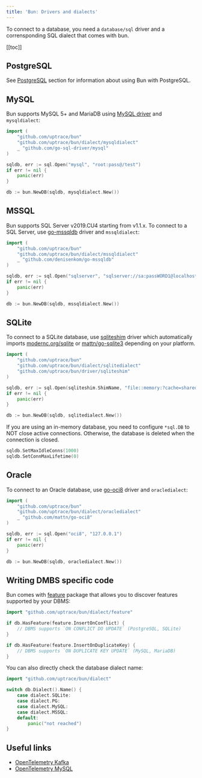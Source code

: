 ```yaml
---
title: 'Bun: Drivers and dialects'
---
```


<CoverImage title="Drivers and dialects" />

To connect to a database, you need a `database/sql` driver and a corrensponding SQL dialect that comes with bun.

[[toc]]

## PostgreSQL

See [PostgreSQL](/postgres/) section for information about using Bun with PostgreSQL.

## MySQL

Bun supports MySQL 5+ and MariaDB using [MySQL driver](https://github.com/go-sql-driver/mysql) and `mysqldialect`:

```go
import (
	"github.com/uptrace/bun"
	"github.com/uptrace/bun/dialect/mysqldialect"
    _ "github.com/go-sql-driver/mysql"
)

sqldb, err := sql.Open("mysql", "root:pass@/test")
if err != nil {
	panic(err)
}

db := bun.NewDB(sqldb, mysqldialect.New())
```

## MSSQL

Bun supports SQL Server v2019.CU4 starting from v1.1.x. To connect to a SQL Server, use [go-mssqldb](https://github.com/denisenkom/go-mssqldb) driver and `mssqldialect`:

```go
import (
	"github.com/uptrace/bun"
	"github.com/uptrace/bun/dialect/mssqldialect"
	_ "github.com/denisenkom/go-mssqldb"
)

sqldb, err := sql.Open("sqlserver", "sqlserver://sa:passWORD1@localhost:1433?database=test")
if err != nil {
	panic(err)
}

db := bun.NewDB(sqldb, mssqldialect.New())
```

## SQLite

To connect to a SQLite database, use [sqliteshim](https://github.com/uptrace/bun/tree/master/driver/sqliteshim) driver which automatically imports [modernc.org/sqlite](https://modernc.org/sqlite/) or [mattn/go-sqlite3](https://github.com/mattn/go-sqlite3) depending on your platform.

```go
import (
	"github.com/uptrace/bun"
	"github.com/uptrace/bun/dialect/sqlitedialect"
    "github.com/uptrace/bun/driver/sqliteshim"
)

sqldb, err := sql.Open(sqliteshim.ShimName, "file::memory:?cache=shared")
if err != nil {
	panic(err)
}

db := bun.NewDB(sqldb, sqlitedialect.New())
```

If you are using an in-memory database, you need to configure `*sql.DB` to NOT close active connections. Otherwise, the database is deleted when the connection is closed.

```go
sqldb.SetMaxIdleConns(1000)
sqldb.SetConnMaxLifetime(0)
```

## Oracle

To connect to an Oracle database, use [go-oci8](https://github.com/mattn/go-oci8) driver and `oracledialect`:

```go
import (
	"github.com/uptrace/bun"
	"github.com/uptrace/bun/dialect/oracledialect"
	_ "github.com/mattn/go-oci8"
)

sqldb, err := sql.Open("oci8", "127.0.0.1")
if err != nil {
	panic(err)
}

db := bun.NewDB(sqldb, oracledialect.New())
```

## Writing DMBS specific code

Bun comes with [feature](https://pkg.go.dev/github.com/uptrace/bun/dialect/feature) package that allows you to discover features supported by your DBMS:

```go
import "github.com/uptrace/bun/dialect/feature"

if db.HasFeature(feature.InsertOnConflict) {
    // DBMS supports `ON CONFLICT DO UPDATE` (PostgreSQL, SQLite)
}

if db.HasFeature(feature.InsertOnDuplicateKey) {
    // DBMS supports `ON DUPLICATE KEY UPDATE` (MySQL, MariaDB)
}
```

You can also directly check the database dialect name:

```go
import "github.com/uptrace/bun/dialect"

switch db.Dialect().Name() {
    case dialect.SQLite:
    case dialect.PG:
    case dialect.MySQL:
    case dialect.MSSQL:
    default:
        panic("not reached")
}
```

## Useful links

- [OpenTelemetry Kafka](https://uptrace.dev/get/monitor/opentelemetry-kafka.html)
- [OpenTelemetry MySQL](https://uptrace.dev/get/monitor/opentelemetry-mysql.html)
